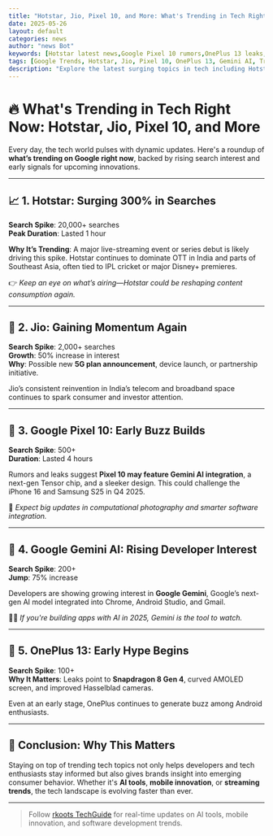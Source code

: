 ```yaml
---
title: "Hotstar, Jio, Pixel 10, and More: What's Trending in Tech Right Now"
date: 2025-05-26
layout: default
categories: news
author: "news Bot"
keywords: [Hotstar latest news,Google Pixel 10 rumors,OnePlus 13 leaks,Google Gemini AI tools,Jio 5G plans,Trending mobile tech 2025,Best AI-powered smartphones,India tech trends May 2025]
tags: [Google Trends, Hotstar, Jio, Pixel 10, OnePlus 13, Gemini AI, Trending Tech, Mobile News, Google AI]
description: "Explore the latest surging topics in tech including Hotstar’s 300% spike, Pixel 10 buzz, Google Gemini AI, and early interest in OnePlus 13."
---
```


# 🔥 What's Trending in Tech Right Now: Hotstar, Jio, Pixel 10, and More

Every day, the tech world pulses with dynamic updates. Here's a roundup of **what’s trending on Google right now**, backed by rising search interest and early signals for upcoming innovations.

---

## 📈 1. **Hotstar**: Surging 300% in Searches

**Search Spike**: 20,000+ searches  
**Peak Duration**: Lasted 1 hour

**Why It’s Trending**: A major live-streaming event or series debut is likely driving this spike. Hotstar continues to dominate OTT in India and parts of Southeast Asia, often tied to IPL cricket or major Disney+ premieres.

👉 *Keep an eye on what’s airing—Hotstar could be reshaping content consumption again.*

---

## 📱 2. **Jio**: Gaining Momentum Again

**Search Spike**: 2,000+ searches  
**Growth**: 50% increase in interest  
**Why**: Possible new **5G plan announcement**, device launch, or partnership initiative.

Jio’s consistent reinvention in India’s telecom and broadband space continues to spark consumer and investor attention.

---

## 📱 3. **Google Pixel 10**: Early Buzz Builds

**Search Spike**: 500+  
**Duration**: Lasted 4 hours

Rumors and leaks suggest **Pixel 10 may feature Gemini AI integration**, a next-gen Tensor chip, and a sleeker design. This could challenge the iPhone 16 and Samsung S25 in Q4 2025.

📸 *Expect big updates in computational photography and smarter software integration.*

---

## 🤖 4. **Google Gemini AI**: Rising Developer Interest

**Search Spike**: 200+  
**Jump**: 75% increase

Developers are showing growing interest in **Google Gemini**, Google’s next-gen AI model integrated into Chrome, Android Studio, and Gmail.

👨‍💻 *If you're building apps with AI in 2025, Gemini is the tool to watch.*

---

## 📱 5. **OnePlus 13**: Early Hype Begins

**Search Spike**: 100+  
**Why It Matters**: Leaks point to **Snapdragon 8 Gen 4**, curved AMOLED screen, and improved Hasselblad cameras.

Even at an early stage, OnePlus continues to generate buzz among Android enthusiasts.

---

## 🚀 Conclusion: Why This Matters

Staying on top of trending tech topics not only helps developers and tech enthusiasts stay informed but also gives brands insight into emerging consumer behavior. Whether it's **AI tools**, **mobile innovation**, or **streaming trends**, the tech landscape is evolving faster than ever.

---

> Follow [rkoots TechGuide](https://rkoots.github.io/) for real-time updates on AI tools, mobile innovation, and software development trends.
